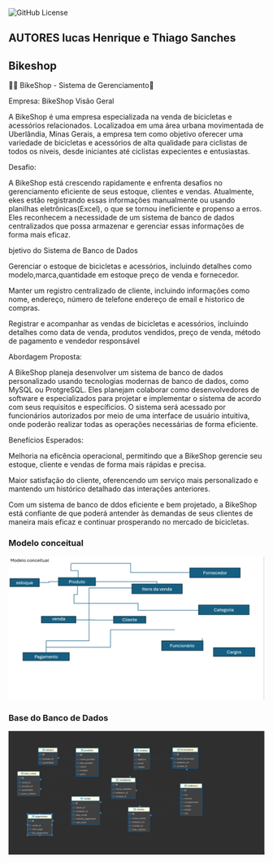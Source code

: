 ![GitHub License](https://img.shields.io/github/license/lucashenriquepereirasilva/BancodeDados)

## AUTORES lucas Henrique e Thiago Sanches

## Bikeshop

🚴‍♂️ BikeShop - Sistema de Gerenciamento🚀

Empresa: BikeShop
Visão Geral

A BikeShop é uma empresa especializada na venda de bicicletas e acessórios relacionados. Localizadoa em uma área urbana movimentada de Uberlândia, Minas Gerais, a empresa tem como objetivo oferecer uma variedade de bicicletas e acessórios de alta qualidade para ciclistas de todos os niveis, desde iniciantes até ciclistas expecientes e entusiastas.

Desafio:

A BikeShop está crescendo rapidamente e enfrenta desafios no gerenciamento eficiente de seus estoque, clientes e vendas. Atualmente, ekes estão registrando essas informações manualmente ou usando planilhas eletrônicas(Excel), o que se tornou ineficiente e propenso a erros. Eles reconhecem a necessidade de um sistema de banco de dados centralizados que possa armazenar e gerenciar essas informações de forma mais eficaz.

bjetivo do Sistema de Banco de Dados

Gerenciar o estoque de bicicletas e acessórios, incluindo detalhes como modelo,marca,quantidade em estoque preço de venda e fornecedor.

Manter um registro centralizado de cliente, incluindo informações como nome, endereço, número de telefone endereço de email e historico de compras.

Registrar e acompanhar as vendas de bicicletas e acessórios, incluindo detalhes como data de venda, produtos vendidos, preço de venda, método de pagamento e vendedor responsável

Abordagem Proposta:

A BikeShop planeja desenvolver um sistema de banco de dados personalizado usando tecnologias modernas de banco de dados, como MySQL ou ProtgreSQL. Eles planejam colaborar como desenvolvedores de software e especializados para projetar e implementar o sistema de acordo com seus requisitos e específicios. O sistema será acessado por funcionários autorizados por meio de uma interface de usuário intuitiva, onde poderão realizar todas as operações necessárias de forma eficiente.

Benefícios Esperados:

Melhoria na eficência operacional, permitindo que a BikeShop gerencie seu estoque, cliente e vendas de forma mais rápidas e precisa.

Maior satisfação do cliente, oferencendo um serviço mais personalizado e mantendo um histórico detalhado das interações anteriores.

Com um sistema de banco de ddos eficiente e bem projetado, a BikeShop está confiante de que poderá antender às demandas de seus clientes de maneira mais eficaz e continuar prosperando no mercado de bicicletas.

### Modelo conceitual 

<div align="center">
<img src="img/modeloconceitual.png">
</div>

### Base do Banco de Dados

<div align="center">
<img src="img/bike.png">
</div>



